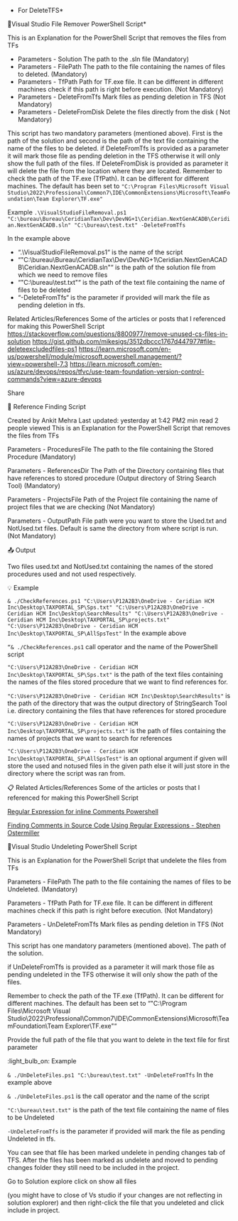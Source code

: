 * For DeleteTFS*

📜Visual Studio File Remover PowerShell Script*

This is an Explanation for the PowerShell Script that removes the files from TFs
- Parameters - Solution The path to the .sln file (Mandatory)
- Parameters - FilePath The path to the file containing the names of files to deleted. (Mandatory)
- Parameters - TfPath Path for TF.exe file. It can be different in different machines check if this path is right before execution. (Not Mandatory)
- Parameters - DeleteFromTfs Mark files as pending deletion in TFS (Not Mandatory)
- Parameters - DeleteFromDisk Delete the files directly from the disk ( Not Mandatory)

This script has two mandatory parameters (mentioned above). First is the path of the solution and second is the path of the text file containing the name of the files to be deleted.
if DeleteFromTfs is provided as a parameter it will mark those file as pending deletion in the TFS otherwise it will only show the full path of the files.
If DeleteFromDisk is provided as parameter it will delete the file from the location where they are located. 
Remember to check the path of the TF.exe (TfPath). It can be different for different machines. The default has been set to `"C:\Program Files\Microsoft Visual Studio\2022\Professional\Common7\IDE\CommonExtensions\Microsoft\TeamFoundation\Team Explorer\TF.exe"`
 
 Example
`.\VisualStudioFileRemoval.ps1 "C:\bureau\Bureau\CeridianTax\Dev\DevNG+1\Ceridian.NextGenACADB\Ceridian.NextGenACADB.sln" "C:\bureau\test.txt" -DeleteFromTfs`

In the example above 
-	“.\VisualStudioFileRemoval.ps1“ is the name of the script
-	“"C:\bureau\Bureau\CeridianTax\Dev\DevNG+1\Ceridian.NextGenACADB\Ceridian.NextGenACADB.sln"“ is the path of the solution file     from  which we need to remove files
-	“"C:\bureau\test.txt"“ is the path of the text file containing the name of files to be deleted
-	“-DeleteFromTfs“ is the parameter if provided will mark the file as pending deletion in tfs.
 
  Related Articles/References
Some of the articles or posts that I referenced for making this PowerShell Script 
https://stackoverflow.com/questions/8800977/remove-unused-cs-files-in-solution 
https://gist.github.com/mikesigs/3512dbccc1767d447977#file-deleteexcludedfiles-ps1 
https://learn.microsoft.com/en-us/powershell/module/microsoft.powershell.management/?view=powershell-7.3 
https://learn.microsoft.com/en-us/azure/devops/repos/tfvc/use-team-foundation-version-control-commands?view=azure-devops 







Share


:scroll:
Reference Finding Script

Created by Ankit Mehra
Last updated: yesterday at 1:42 PM2 min read
2 people viewed
This is an Explanation for the PowerShell Script that removes the files from TFs

Parameters - ProceduresFile The path to the file containing the Stored Procedure (Mandatory)

Parameters - ReferencesDir The Path of the Directory containing files that have references to stored  procedure (Output directory of String Search Tool) (Mandatory)

Parameters - ProjectsFile Path of the Project file containing the name of project files that we are checking (Not Mandatory)

Parameters - OutputPath File path were you want to store the Used.txt and NotUsed.txt files. Default is same the directory from where script is run. (Not Mandatory)

 

:outbox_tray: Output

Two files used.txt and NotUsed.txt containing the names of the stored procedures used and not used respectively.

💡 Example

 `& ./CheckReferences.ps1 "C:\Users\P12A2B3\OneDrive - Ceridian HCM Inc\Desktop\TAXPORTAL_SP\Sps.txt" "C:\Users\P12A2B3\OneDrive - Ceridian HCM Inc\Desktop\SearchResults" "C:\Users\P12A2B3\OneDrive - Ceridian HCM Inc\Desktop\TAXPORTAL_SP\projects.txt" "C:\Users\P12A2B3\OneDrive - Ceridian HCM Inc\Desktop\TAXPORTAL_SP\AllSpsTest"`
 In the example above  

`“& ./CheckReferences.ps1` call operator and the name of the PowerShell script 

`"C:\Users\P12A2B3\OneDrive - Ceridian HCM Inc\Desktop\TAXPORTAL_SP\Sps.txt"` is the path of the text files containing the names of the files stored procedure that we want to find references for.

`"C:\Users\P12A2B3\OneDrive - Ceridian HCM Inc\Desktop\SearchResults"` is the path of the directory that was the output directory of StringSearch Tool i.e. directory containing the files that have references for stored procedure

`"C:\Users\P12A2B3\OneDrive - Ceridian HCM Inc\Desktop\TAXPORTAL_SP\projects.txt"` is the path of files containing the names of projects that we want to search for references

`"C:\Users\P12A2B3\OneDrive - Ceridian HCM Inc\Desktop\TAXPORTAL_SP\AllSpsTest"` is an optional argument if given will store the used and notused files in the given path else it will just store in the directory where the script was ran from.

 

 

:clipboard: Related Articles/References
Some of the articles or posts that I referenced for making this PowerShell Script 

[Regular Expression for inline Comments Powershell ](https://stackoverflow.com/questions/74829156/regular-expression-for-inline-comments-powershell)

[Finding Comments in Source Code Using Regular Expressions - Stephen Ostermiller ](https://blog.ostermiller.org/finding-comments-in-source-code-using-regular-expressions/)
 

📜Visual Studio Undeleting PowerShell Script


This is an Explanation for the PowerShell Script that undelete the files from TFs

Parameters - FilePath The path to the file containing the names of files to be Undeleted.  (Mandatory)

Parameters - TfPath Path for TF.exe file. It can be different in different machines check if this path is right before execution.  (Not Mandatory)

Parameters - UnDeleteFromTfs Mark files as pending deletion in TFS  (Not Mandatory)

This script has one mandatory parameters (mentioned above). The path of the solution.

if UnDeleteFromTfs is provided as a parameter it will mark those file as pending undeleted in the TFS otherwise it will only show the path of the files.  

 

Remember to check the path of the TF.exe (TfPath). It can be different for different machines. The default has been set to “"C:\Program Files\Microsoft Visual Studio\2022\Professional\Common7\IDE\CommonExtensions\Microsoft\TeamFoundation\Team Explorer\TF.exe"“

Provide the full path of the file that you want to delete in the text file for first parameter

:light_bulb_on: Example

 `& ./UnDeleteFiles.ps1 "C:\bureau\test.txt" -UnDeleteFromTfs`
 In the example above  

`& ./UnDeleteFiles.ps1`  is the call operator and the name of the script

`"C:\bureau\test.txt"` is the path of the text file containing the name of files to be Undeleted

`-UnDeleteFromTfs` is the parameter if provided will mark the file as pending Undeleted in tfs.

 


You can see that file has been marked undelete in pending changes tab of TFS.
After the files has been marked as undelete and moved to pending changes folder they still need to be included in the project.

 

Go to Solution explore click on show all files 


(you might have to close of Vs studio if your changes are not reflecting in solution explorer) and then right-click the file that you undeleted and click include in project.
